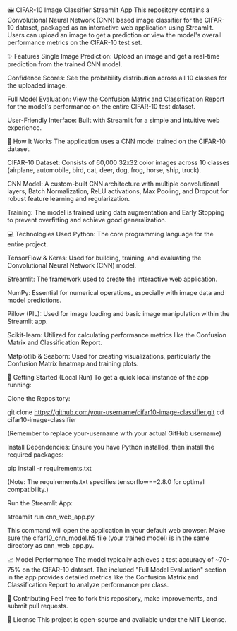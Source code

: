 🖼️ CIFAR-10 Image Classifier Streamlit App
This repository contains a Convolutional Neural Network (CNN) based image classifier for the CIFAR-10 dataset, packaged as an interactive web application using Streamlit. Users can upload an image to get a prediction or view the model's overall performance metrics on the CIFAR-10 test set.

✨ Features
Single Image Prediction: Upload an image and get a real-time prediction from the trained CNN model.

Confidence Scores: See the probability distribution across all 10 classes for the uploaded image.

Full Model Evaluation: View the Confusion Matrix and Classification Report for the model's performance on the entire CIFAR-10 test dataset.

User-Friendly Interface: Built with Streamlit for a simple and intuitive web experience.

🚀 How It Works
The application uses a CNN model trained on the CIFAR-10 dataset.

CIFAR-10 Dataset: Consists of 60,000 32x32 color images across 10 classes (airplane, automobile, bird, cat, deer, dog, frog, horse, ship, truck).

CNN Model: A custom-built CNN architecture with multiple convolutional layers, Batch Normalization, ReLU activations, Max Pooling, and Dropout for robust feature learning and regularization.

Training: The model is trained using data augmentation and Early Stopping to prevent overfitting and achieve good generalization.

💻 Technologies Used
Python: The core programming language for the entire project.

TensorFlow & Keras: Used for building, training, and evaluating the Convolutional Neural Network (CNN) model.

Streamlit: The framework used to create the interactive web application.

NumPy: Essential for numerical operations, especially with image data and model predictions.

Pillow (PIL): Used for image loading and basic image manipulation within the Streamlit app.

Scikit-learn: Utilized for calculating performance metrics like the Confusion Matrix and Classification Report.

Matplotlib & Seaborn: Used for creating visualizations, particularly the Confusion Matrix heatmap and training plots.

🏁 Getting Started (Local Run)
To get a quick local instance of the app running:

Clone the Repository:

git clone https://github.com/your-username/cifar10-image-classifier.git
cd cifar10-image-classifier

(Remember to replace your-username with your actual GitHub username)

Install Dependencies:
Ensure you have Python installed, then install the required packages:

pip install -r requirements.txt

(Note: The requirements.txt specifies tensorflow==2.8.0 for optimal compatibility.)

Run the Streamlit App:

streamlit run cnn_web_app.py

This command will open the application in your default web browser. Make sure the cifar10_cnn_model.h5 file (your trained model) is in the same directory as cnn_web_app.py.

📈 Model Performance
The model typically achieves a test accuracy of ~70-75% on the CIFAR-10 dataset. The included "Full Model Evaluation" section in the app provides detailed metrics like the Confusion Matrix and Classification Report to analyze performance per class.

🤝 Contributing
Feel free to fork this repository, make improvements, and submit pull requests.

📄 License
This project is open-source and available under the MIT License.
